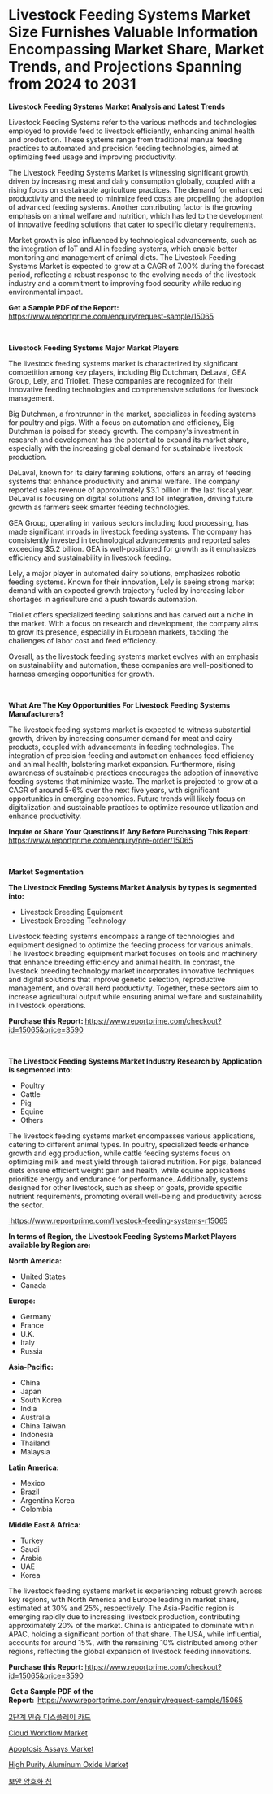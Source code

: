 <p><h1>Livestock Feeding Systems Market Size Furnishes Valuable Information Encompassing Market Share, Market Trends, and Projections Spanning from 2024 to 2031</h1></p><p><strong>Livestock Feeding Systems Market Analysis and Latest Trends</strong></p>
<p><p>Livestock Feeding Systems refer to the various methods and technologies employed to provide feed to livestock efficiently, enhancing animal health and production. These systems range from traditional manual feeding practices to automated and precision feeding technologies, aimed at optimizing feed usage and improving productivity.</p><p>The Livestock Feeding Systems Market is witnessing significant growth, driven by increasing meat and dairy consumption globally, coupled with a rising focus on sustainable agriculture practices. The demand for enhanced productivity and the need to minimize feed costs are propelling the adoption of advanced feeding systems. Another contributing factor is the growing emphasis on animal welfare and nutrition, which has led to the development of innovative feeding solutions that cater to specific dietary requirements.</p><p>Market growth is also influenced by technological advancements, such as the integration of IoT and AI in feeding systems, which enable better monitoring and management of animal diets. The Livestock Feeding Systems Market is expected to grow at a CAGR of 7.00% during the forecast period, reflecting a robust response to the evolving needs of the livestock industry and a commitment to improving food security while reducing environmental impact.</p></p>
<p><strong>Get a Sample PDF of the Report:&nbsp;</strong> <a href="https://www.reportprime.com/enquiry/request-sample/15065">https://www.reportprime.com/enquiry/request-sample/15065</a></p>
<p>&nbsp;</p>
<p><strong>Livestock Feeding Systems Major Market Players</strong></p>
<p><p>The livestock feeding systems market is characterized by significant competition among key players, including Big Dutchman, DeLaval, GEA Group, Lely, and Trioliet. These companies are recognized for their innovative feeding technologies and comprehensive solutions for livestock management.</p><p>Big Dutchman, a frontrunner in the market, specializes in feeding systems for poultry and pigs. With a focus on automation and efficiency, Big Dutchman is poised for steady growth. The company's investment in research and development has the potential to expand its market share, especially with the increasing global demand for sustainable livestock production.</p><p>DeLaval, known for its dairy farming solutions, offers an array of feeding systems that enhance productivity and animal welfare. The company reported sales revenue of approximately $3.1 billion in the last fiscal year. DeLaval is focusing on digital solutions and IoT integration, driving future growth as farmers seek smarter feeding technologies.</p><p>GEA Group, operating in various sectors including food processing, has made significant inroads in livestock feeding systems. The company has consistently invested in technological advancements and reported sales exceeding $5.2 billion. GEA is well-positioned for growth as it emphasizes efficiency and sustainability in livestock feeding.</p><p>Lely, a major player in automated dairy solutions, emphasizes robotic feeding systems. Known for their innovation, Lely is seeing strong market demand with an expected growth trajectory fueled by increasing labor shortages in agriculture and a push towards automation.</p><p>Trioliet offers specialized feeding solutions and has carved out a niche in the market. With a focus on research and development, the company aims to grow its presence, especially in European markets, tackling the challenges of labor cost and feed efficiency.</p><p>Overall, as the livestock feeding systems market evolves with an emphasis on sustainability and automation, these companies are well-positioned to harness emerging opportunities for growth.</p></p>
<p>&nbsp;</p>
<p><strong>What Are The Key Opportunities For Livestock Feeding Systems Manufacturers?</strong></p>
<p><p>The livestock feeding systems market is expected to witness substantial growth, driven by increasing consumer demand for meat and dairy products, coupled with advancements in feeding technologies. The integration of precision feeding and automation enhances feed efficiency and animal health, bolstering market expansion. Furthermore, rising awareness of sustainable practices encourages the adoption of innovative feeding systems that minimize waste. The market is projected to grow at a CAGR of around 5-6% over the next five years, with significant opportunities in emerging economies. Future trends will likely focus on digitalization and sustainable practices to optimize resource utilization and enhance productivity.</p></p>
<p><strong>Inquire or Share Your Questions If Any Before Purchasing This Report:</strong> <a href="https://www.reportprime.com/enquiry/pre-order/15065">https://www.reportprime.com/enquiry/pre-order/15065</a></p>
<p>&nbsp;</p>
<p><strong>Market Segmentation</strong></p>
<p><strong>The Livestock Feeding Systems Market Analysis by types is segmented into:</strong></p>
<p><ul><li>Livestock Breeding Equipment</li><li>Livestock Breeding Technology</li></ul></p>
<p><p>Livestock feeding systems encompass a range of technologies and equipment designed to optimize the feeding process for various animals. The livestock breeding equipment market focuses on tools and machinery that enhance breeding efficiency and animal health. In contrast, the livestock breeding technology market incorporates innovative techniques and digital solutions that improve genetic selection, reproductive management, and overall herd productivity. Together, these sectors aim to increase agricultural output while ensuring animal welfare and sustainability in livestock operations.</p></p>
<p><strong>Purchase this Report:&nbsp;</strong><a href="https://www.reportprime.com/checkout?id=15065&price=3590">https://www.reportprime.com/checkout?id=15065&price=3590</a></p>
<p>&nbsp;</p>
<p><strong>The Livestock Feeding Systems Market Industry Research by Application is segmented into:</strong></p>
<p><ul><li>Poultry</li><li>Cattle</li><li>Pig</li><li>Equine</li><li>Others</li></ul></p>
<p><p>The livestock feeding systems market encompasses various applications, catering to different animal types. In poultry, specialized feeds enhance growth and egg production, while cattle feeding systems focus on optimizing milk and meat yield through tailored nutrition. For pigs, balanced diets ensure efficient weight gain and health, while equine applications prioritize energy and endurance for performance. Additionally, systems designed for other livestock, such as sheep or goats, provide specific nutrient requirements, promoting overall well-being and productivity across the sector.</p></p>
<p><a href="https://www.reportprime.com/livestock-feeding-systems-r15065">&nbsp;https://www.reportprime.com/livestock-feeding-systems-r15065</a></p>
<p><strong>In terms of Region, the Livestock Feeding Systems Market Players available by Region are:</strong></p>
<p>
    <p> <strong> North America: </strong>
        <ul>
            <li>United States</li>
            <li>Canada</li>
        </ul>
        </p> 
    <p> <strong> Europe: </strong>
        <ul>
            <li>Germany</li>
            <li>France</li>
            <li>U.K.</li>
            <li>Italy</li>
            <li>Russia</li>
        </ul>
        </p> 
    <p> <strong> Asia-Pacific: </strong>
        <ul>
            <li>China</li>
            <li>Japan</li>
            <li>South Korea</li>
            <li>India</li>
            <li>Australia</li>
            <li>China Taiwan</li>
            <li>Indonesia</li>
            <li>Thailand</li>
            <li>Malaysia</li>
        </ul>
        </p> 
    <p> <strong> Latin America: </strong>
        <ul>
            <li>Mexico</li>
            <li>Brazil</li>
            <li>Argentina Korea</li>
            <li>Colombia</li>
        </ul>
        </p> 
    <p> <strong> Middle East & Africa: </strong>
        <ul>
            <li>Turkey</li>
            <li>Saudi</li>
            <li>Arabia</li>
            <li>UAE</li>
            <li>Korea</li>
        </ul>
    </p>
    </p>
<p><p>The livestock feeding systems market is experiencing robust growth across key regions, with North America and Europe leading in market share, estimated at 30% and 25%, respectively. The Asia-Pacific region is emerging rapidly due to increasing livestock production, contributing approximately 20% of the market. China is anticipated to dominate within APAC, holding a significant portion of that share. The USA, while influential, accounts for around 15%, with the remaining 10% distributed among other regions, reflecting the global expansion of livestock feeding innovations.</p></p>
<p><strong>Purchase this Report: </strong><a href="https://www.reportprime.com/checkout?id=15065&price=3590">https://www.reportprime.com/checkout?id=15065&price=3590</a></p>
<p>&nbsp;<strong>Get a Sample PDF of the Report:&nbsp;&nbsp;</strong><a href="https://www.reportprime.com/enquiry/request-sample/15065">https://www.reportprime.com/enquiry/request-sample/15065</a></p>
<p><strong></strong></p>
<p><p><a href="https://medium.com/@wallacecumfgmings567556/two-factor-authentication-display-card-market-%EC%9D%98-%EA%B8%80%EB%A1%9C%EB%B2%8C-%EC%8B%9C%EC%9E%A5-%EA%B0%9C%EC%9A%94%EB%8A%94-%EC%A0%84-%EC%84%B8%EA%B3%84-%EB%B0%8F-%EC%A3%BC%EC%9A%94-%EC%8B%9C%EC%9E%A5%EC%9D%98-%EC%82%B0%EC%97%85%EC%97%90-%EC%98%81%ED%96%A5%EC%9D%84-%EB%AF%B8%EC%B9%98%EB%8A%94-%EC%A3%BC%EC%9A%94-%ED%8A%B8%EB%A0%8C%EB%93%9C%EC%97%90-%EB%8C%80%ED%95%9C-32229fa79e1a">2단계 인증 디스플레이 카드</a></p><p><a href="https://www.linkedin.com/pulse/strategic-roadmap-global-cloud-workflow-market-insights-opportunities-hj1nf?trackingId=ptjF3BkpTC%2BOHcxmDVBpnQ%3D%3D">Cloud Workflow Market</a></p><p><a href="https://www.linkedin.com/pulse/what-current-future-prospects-apoptosis-assays-market-analysis-eij8f?trackingId=aeBVUshZQIqeLUjV2%2FwdYw%3D%3D">Apoptosis Assays Market</a></p><p><a href="https://medium.com/@trameciabutler45/the-global-high-purity-aluminum-oxide-market-is-projected-to-experience-an-annual-growth-rate-of-3697f1ce230e">High Purity Aluminum Oxide Market</a></p><p><a href="https://medium.com/@wallacecumfgmings567556/2024%EB%85%84%EB%B6%80%ED%84%B0-2031%EB%85%84%EA%B9%8C%EC%A7%80%EC%9D%98-%EA%B8%80%EB%A1%9C%EB%B2%8C-%EB%B3%B4%EC%95%88-%EC%95%94%ED%98%B8%ED%99%94-%EC%B9%A9-%EC%8B%9C%EC%9E%A5-%EA%B8%B0%ED%9A%8C%EC%99%80-%EC%A0%84%EB%A7%9D-dae64cbe6809">보안 암호화 칩</a></p></p>